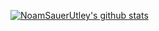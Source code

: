 [![NoamSauerUtley's github stats](https://github-readme-stats.vercel.app/api?username=noamsauerutley)](https://github.com/anuraghazra/github-readme-stats&theme=dark)
